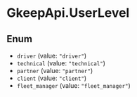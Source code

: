# GkeepApi.UserLevel

## Enum

* `driver` (value: `"driver"`)
* `technical` (value: `"technical"`)
* `partner` (value: `"partner"`)
* `client` (value: `"client"`)
* `fleet_manager` (value: `"fleet_manager"`)
